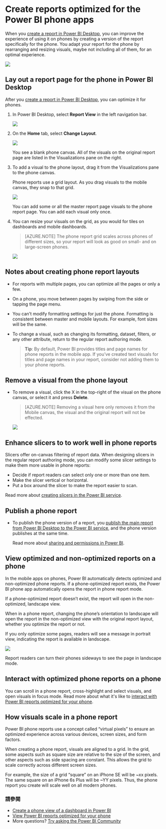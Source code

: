 <properties 
   pageTitle="Create reports optimized for the Power BI phone apps"
   description="Learn how to optimize report pages in Power BI Desktop for the Power BI phone apps."
   services="powerbi" 
   documentationCenter="" 
   authors="maggiesMSFT" 
   manager="mblythe" 
   backup=""
   editor=""
   tags=""
   qualityFocus="no"
   qualityDate=""/>
 
<tags
   ms.service="powerbi"
   ms.devlang="NA"
   ms.topic="article"
   ms.tgt_pltfrm="NA"
   ms.workload="powerbi"
   ms.date="09/27/2016"
   ms.author="maggies"/>

# Create reports optimized for the Power BI phone apps

When you <bpt id="p1">[</bpt>create a report in Power BI Desktop<ept id="p1">](powerbi-desktop-report-view.md)</ept>, you can improve the experience of using it on phones by creating a version of the report specifically for the phone. You adapt your report for the phone by rearranging and resizing visuals, maybe not including all of them, for an optimal experience.  

![](media/powerbi-desktop-create-phone-report/07-power-bi-phone-report-portrait.png)

## Lay out a report page for the phone in Power BI Desktop

After you <bpt id="p1">[</bpt>create a report in Power BI Desktop<ept id="p1">](powerbi-desktop-report-view.md)</ept>, you can optimize it for phones.

1. In Power BI Desktop, select <bpt id="p1">**</bpt>Report View<ept id="p1">**</ept> in the left navigation bar.

    ![](media/powerbi-desktop-create-phone-report/PBI_ReportViewInPBIDesigner_ChangeView.png)

2. On the <bpt id="p1">**</bpt>Home<ept id="p1">**</ept> tab, select <bpt id="p2">**</bpt>Change Layout<ept id="p2">**</ept>.  

    ![](media/powerbi-desktop-create-phone-report/01_change_form_factor.gif)

    You see a blank phone canvas. All of the visuals on the original report page are listed in the Visualizations pane on the right.
 
2. To add a visual to the phone layout, drag it from the Visualizations pane to the phone canvas.

    Phone reports use a grid layout. As you drag visuals to the mobile canvas, they snap to that grid.

    ![](media/powerbi-desktop-create-phone-report/02_Dragging_and_droping_a_vis.gif)

    You can add some or all the master report page visuals to the phone report page. You can add each visual only once.

3.  You can resize your visuals on the grid, as you would for tiles on dashboards and mobile dashboards.

    > [AZURE.NOTE] The phone report grid scales across phones of different sizes, so your report will look as good on small- and on large-screen phones.

    ![](media/powerbi-desktop-create-phone-report/03_Resizing_a_viz_to_grid.gif)

## Notes about creating phone report layouts
- For reports with multiple pages, you can optimize all the pages or only a few. 
- On a phone, you move between pages by swiping from the side or tapping the page menu.
- You can’t modify formatting settings for just the phone. Formatting is consistent between master and mobile layouts. For example, font sizes will be the same.
- To change a visual, such as changing its formatting, dataset, filters, or any other attribute, return to the regular report authoring mode.

    > <bpt id="p1">**</bpt>Tip<ept id="p1">**</ept>: By default, Power BI provides titles and page names for phone reports in the mobile app. If you’ve created text visuals for titles and page names in your report, consider not adding them to your phone reports.     

## Remove a visual from the phone layout

-  To remove a visual, click the X in the top-right  of the visual on the phone canvas, or select it and press <bpt id="p1">**</bpt>Delete<ept id="p1">**</ept>.

    > [AZURE.NOTE] Removing a visual here only removes it from the Mobile canvas, the visual and the original report will not be effected.
    
    ![](media/powerbi-desktop-create-phone-report/05_Removing_a_vis.gif)

## Enhance slicers to to work well in phone reports
Slicers offer on-canvas filtering of report data. When designing slicers in the regular report authoring mode, you can modify some slicer settings to make them more usable in phone reports:

- Decide if report readers can select only one or more than one item.
- Make the slicer vertical or horizontal. 
- Put a box around the slicer to make the report easier to scan.

Read more about <bpt id="p1">[</bpt>creating slicers in the Power BI service<ept id="p1">](powerbi-learning-3-4-create-slicers.md)</ept>.

## Publish a phone report
- To publish the phone version of a report, you <bpt id="p1">[</bpt>publish the main report from Power BI Desktop to the Power BI service<ept id="p1">](powerbi-desktop-upload-desktop-files.md)</ept>, and the phone version publishes at the same time.

    Read more about <bpt id="p1">[</bpt>sharing and permissions in Power BI<ept id="p1">](powerbi-service-how-should-i-share-my-dashboard.md)</ept>.

## View optimized and non-optimized reports on a phone 

In the mobile apps on phones, Power BI automatically detects optimized and non-optimized phone reports. If a phone-optimized report exists, the Power BI phone app automatically opens the report in phone report mode.

If a phone-optimized report doesn’t exist, the report will open in the non-optimized, landscape view.  

When in a phone report, changing the phone’s orientation to landscape will open the report in the non-optimized view with the original report layout, whether you optimize the report or not.

If you only optimize some pages, readers will see a message in portrait view, indicating the report is available in landscape.

![](media/powerbi-desktop-create-phone-report/06-power-bi-phone-report-page-not-optimized.png)

Report readers can turn their phones sideways to see the page in landscape mode.

## Interact with optimized phone reports on a phone

You can scroll in a phone report, cross-highlight and select visuals, and open visuals in focus mode. Read more about what it's like to <bpt id="p1">[</bpt>interact with Power BI reports optimized for your phone<ept id="p1">](powerbi-mobile-view-phone-report.md)</ept>.

## How visuals scale in a phone report
Power BI phone reports use a concept called “virtual pixels” to ensure an optimized experience across various devices, screen sizes, and form factors.  

When creating a phone report, visuals are aligned to a grid. In the grid, some aspects such as square size are relative to the size of the screen, and other aspects such as side spacing are constant.
This allows the grid to scale correctly across different screen sizes.

For example, the size of a grid “square” on an iPhone SE will be ~xx pixels. The same square on an iPhone 6s Plus will be ~YY pixels. Thus, the phone report you create will scale well on all modern phones.    

### 請參閱
- [Create a phone view of a dashboard in Power BI](powerbi-service-create-dashboard-phone-view.md)
- [View Power BI reports optimized for your phone](powerbi-mobile-view-phone-report.md)
- More questions? [Try asking the Power BI Community](http://community.powerbi.com/)
